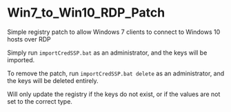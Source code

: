 # Win7_to_Win10_RDP_Patch
Simple registry patch to allow Windows 7 clients to connect to Windows 10 hosts over RDP

Simply run `importCredSSP.bat` as an administrator, and the keys will be imported.

To remove the patch, run `importCredSSP.bat delete` as an administrator, and the keys will be deleted entirely.

Will only update the registry if the keys do not exist, or if the values are not set to the correct type.
